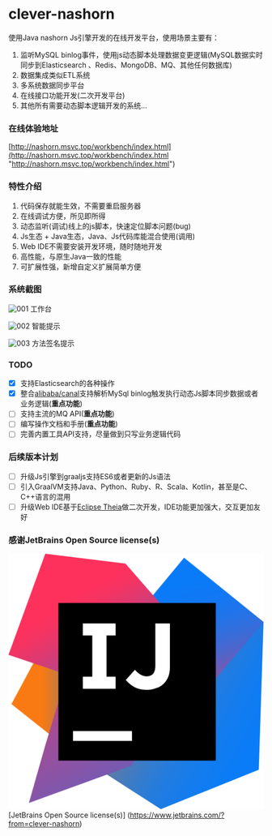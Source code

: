 # clever-nashorn
使用Java nashorn Js引擎开发的在线开发平台，使用场景主要有：
1. 监听MySQL binlog事件，使用js动态脚本处理数据变更逻辑(MySQL数据实时同步到Elasticsearch 、Redis、MongoDB、MQ、其他任何数据库)
1. 数据集成类似ETL系统
1. 多系统数据同步平台
1. 在线接口功能开发(二次开发平台)
1. 其他所有需要动态脚本逻辑开发的系统...

### 在线体验地址

[http://nashorn.msvc.top/workbench/index.html](http://nashorn.msvc.top/workbench/index.html "http://nashorn.msvc.top/workbench/index.html")


### 特性介绍

1. 代码保存就能生效，不需要重启服务器
1. 在线调试方便，所见即所得
1. 动态监听(调试)线上的js脚本，快速定位脚本问题(bug)
1. Js生态 + Java生态，Java、Js代码库能混合使用(调用)
1. Web IDE不需要安装开发环境，随时随地开发
1. 高性能，与原生Java一致的性能
1. 可扩展性强，新增自定义扩展简单方便

### 系统截图

![001](https://raw.githubusercontent.com/Lzw2016/clever-nashorn/master/images/001.png)
工作台


![002](https://raw.githubusercontent.com/Lzw2016/clever-nashorn/master/images/002.png)
智能提示


![003](https://raw.githubusercontent.com/Lzw2016/clever-nashorn/master/images/003.png)
方法签名提示

### TODO

- [x] 支持Elasticsearch的各种操作
- [x] 整合[alibaba/canal](https://github.com/alibaba/canal "alibaba/canal")支持解析MySql binlog触发执行动态Js脚本同步数据或者业务逻辑(**重点功能**)
- [ ] 支持主流的MQ API(**重点功能**)
- [ ] 编写操作文档和手册(**重点功能**)
- [ ] 完善内置工具API支持，尽量做到只写业务逻辑代码

### 后续版本计划
- [ ] 升级Js引擎到graaljs支持ES6或者更新的Js语法
- [ ] 引入GraalVM支持Java、Python、Ruby、R、Scala、Kotlin，甚至是C、C++语言的混用
- [ ] 升级Web IDE基于[Eclipse Theia](https://theia-ide.org/ "Eclipse Theia")做二次开发，IDE功能更加强大，交互更加友好

### 感谢JetBrains Open Source license(s)

![intellij-idea](https://raw.githubusercontent.com/Lzw2016/clever-nashorn/master/images/icon-intellij-idea.png)
[JetBrains Open Source license(s)] (https://www.jetbrains.com/?from=clever-nashorn)
